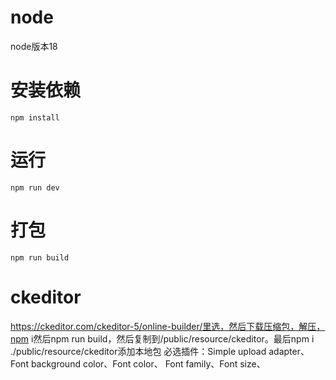 # node

node版本18

# 安装依赖

```bush
npm install
```

# 运行

```
npm run dev
```

# 打包

```
npm run build
```

# ckeditor
https://ckeditor.com/ckeditor-5/online-builder/里选，然后下载压缩包，解压，npm i然后npm run build，然后复制到/public/resource/ckeditor。最后npm i ./public/resource/ckeditor添加本地包
必选插件：Simple upload adapter、Font background color、Font color、
Font family、Font size、
